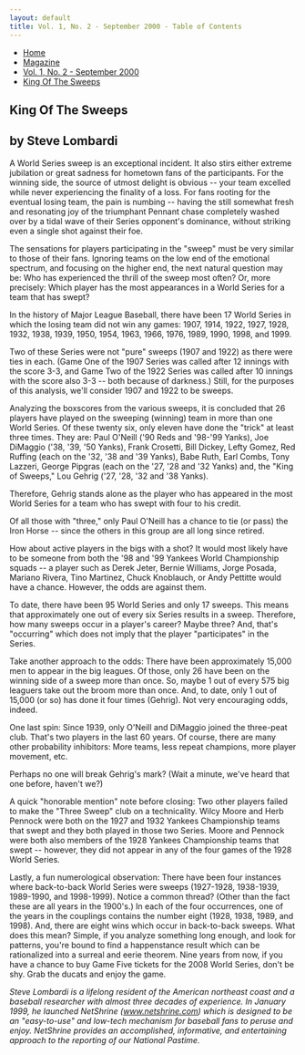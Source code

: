 ```yaml
---
layout: default
title: Vol. 1, No. 2 - September 2000 - Table of Contents
---
```

<nav class="breadcrumb" aria-label="breadcrumbs">
  <ul>
    <li><a href="{{ site.url }}{{ site.baseurl }}/index.html">Home</a></li>
    <li><a href="../magazine.html">Magazine</a></li>
    <li><a href="bi_vol_1_no_2_home.html">Vol. 1, No. 2 - September 2000</a></li>
    <li class="is-active"><a href="#" aria-current="page">King Of The Sweeps</a></li>
  </ul>
</nav>

<section class="storycontent">
<h1>King Of The Sweeps</h1>
<h2>by Steve Lombardi</h2>

<p>
  A World Series sweep is an exceptional incident.  It also stirs either extreme jubilation or great sadness for hometown fans of the participants.  For the winning side, the source of utmost delight is obvious -- your team excelled while never experiencing the finality of a loss.  For fans rooting for the eventual losing team, the pain is numbing -- having the still somewhat fresh and resonating joy of the triumphant Pennant chase completely washed over by a tidal wave of their Series opponent's dominance, without striking even a single shot against their foe.
</p>

<p>
  The sensations for players participating in the "sweep" must be very similar to those of their fans.  Ignoring teams on the low end of the emotional spectrum, and focusing on the higher end, the next natural question may be:  Who has experienced the thrill of the sweep most often?  Or, more precisely:  Which player has the most appearances in a World Series for a team that has swept?
</p>

<p>
  In the history of Major League Baseball, there have been 17 World Series in which the losing team did not win any games:  1907, 1914, 1922, 1927, 1928, 1932, 1938, 1939, 1950, 1954, 1963, 1966, 1976, 1989, 1990, 1998, and 1999.
</p>

<p>
  Two of these Series were not "pure" sweeps (1907 and 1922) as there were ties in each.  (Game One of the 1907 Series was called after 12 innings with the score 3-3, and Game Two of the 1922 Series was called after 10 innings with the score also 3-3 -- both because of darkness.)  Still, for the purposes of this analysis, we'll consider 1907 and 1922 to be sweeps.
</p>

<p>
  Analyzing the boxscores from the various sweeps, it is concluded that 26 players have played on the sweeping (winning) team in more than one World Series.  Of these twenty six, only eleven have done the "trick" at least three times.  They are:  Paul O'Neill ('90 Reds and '98-'99 Yanks), Joe DiMaggio ('38, '39, '50 Yanks), Frank Crosetti, Bill Dickey, Lefty Gomez, Red Ruffing (each on the '32, '38 and '39 Yanks), Babe Ruth, Earl Combs, Tony Lazzeri, George Pipgras (each on the '27, '28 and '32 Yanks) and, the "King of Sweeps," Lou Gehrig ('27, '28, '32 and '38 Yanks).
</p>

<p>
  Therefore, Gehrig stands alone as the player who has appeared in the most World Series for a team who has swept with four to his credit.  
</p>

<p>
  Of all those with "three," only Paul O'Neill has a chance to tie (or pass) the Iron Horse -- since the others in this group are all long since retired.
</p>

<p>
  How about active players in the bigs with a shot?  It would most likely have to be someone from both the '98 and '99 Yankees World Championship squads -- a player such as Derek Jeter, Bernie Williams, Jorge Posada, Mariano Rivera, Tino Martinez, Chuck Knoblauch, or Andy Pettitte would have a chance.  However, the odds are against them.
</p>

<p>
  To date, there have been 95 World Series and only 17 sweeps.  This means that approximately one out of every six Series results in a sweep.  Therefore, how many sweeps occur in a player's career?  Maybe three?  And, that's "occurring" which does not imply that the player "participates" in the Series.
</p>

<p>
  Take another approach to the odds:  There have been approximately 15,000 men to appear in the big leagues.  Of those, only 26 have been on the winning side of a sweep more than once.  So, maybe 1 out of every 575 big leaguers take out the broom more than once.  And, to date, only 1 out of 15,000 (or so) has done it four times (Gehrig).  Not very encouraging odds, indeed.
</p>

<p>
  One last spin:  Since 1939, only O'Neill and DiMaggio joined the three-peat club.  That's two players in the last 60 years.  Of course, there are many other probability inhibitors:  More teams, less repeat champions, more player movement, etc.
</p>

<p>
  Perhaps no one will break Gehrig's mark?  (Wait a minute, we've heard that one before, haven't we?)
</p>

<p>
  A quick "honorable mention" note before closing:  Two other players failed to make the "Three Sweep" club on a technicality.  Wilcy Moore and Herb Pennock were both on the 1927 and 1932 Yankees Championship teams that swept and they both played in those two Series.  Moore and Pennock were both also members of the 1928 Yankees Championship teams that swept -- however, they did not appear in any of the four games of the 1928 World Series.
</p>

<p>
  Lastly, a fun numerological observation:  There have been four instances where back-to-back World Series were sweeps (1927-1928, 1938-1939, 1989-1990, and 1998-1999).  Notice a common thread?  (Other than the fact these are all years in the 1900's.)  In each of the four occurrences, one of the years in the couplings contains the number eight (1928, 1938, 1989, and 1998).  And, there are eight wins which occur in back-to-back sweeps.  What does this mean?  Simple, if you analyze something long enough, and look for patterns, you're bound to find a happenstance result which can be rationalized into a surreal and eerie theorem.  Nine years from now, if you have a chance to buy Game Five tickets for the 2008 World Series, don't be shy.  Grab the ducats and enjoy the game.
</p>

<p>
  <em>Steve Lombardi is a lifelong resident of the American northeast coast and a baseball researcher with almost three decades of experience.  In January 1999, he launched NetShrine (<a href="http://www.netshrine.com">www.netshrine.com</a>) which is designed to be an "easy-to-use" and low-tech mechanism for baseball fans to peruse and enjoy.  NetShrine provides an accomplished, informative, and entertaining approach to the reporting of our National Pastime.</em>
</p>
</section>
